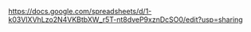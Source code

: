 https://docs.google.com/spreadsheets/d/1-k03VIXVhLzo2N4VKBtbXW_r5T-nt8dveP9xznDcSO0/edit?usp=sharing
